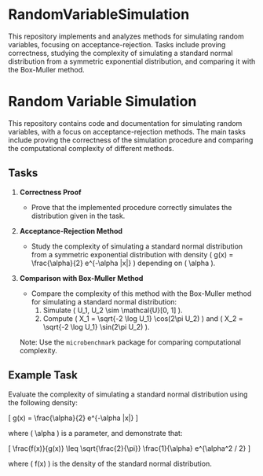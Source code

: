 # RandomVariableSimulation
This repository implements and analyzes methods for simulating random variables, focusing on acceptance-rejection. Tasks include proving correctness, studying the complexity of simulating a standard normal distribution from a symmetric exponential distribution, and comparing it with the Box-Muller method.



# Random Variable Simulation

This repository contains code and documentation for simulating random variables, with a focus on acceptance-rejection methods. The main tasks include proving the correctness of the simulation procedure and comparing the computational complexity of different methods.

## Tasks

1. **Correctness Proof**
   - Prove that the implemented procedure correctly simulates the distribution given in the task.

2. **Acceptance-Rejection Method**
   - Study the complexity of simulating a standard normal distribution from a symmetric exponential distribution with density \( g(x) = \frac{\alpha}{2} e^{-\alpha |x|} \) depending on \( \alpha \).

3. **Comparison with Box-Muller Method**
   - Compare the complexity of this method with the Box-Muller method for simulating a standard normal distribution:
     1. Simulate \( U_1, U_2 \sim \mathcal{U}[0, 1] \).
     2. Compute \( X_1 = \sqrt{-2 \log U_1} \cos(2\pi U_2) \) and \( X_2 = \sqrt{-2 \log U_1} \sin(2\pi U_2) \).

   Note: Use the `microbenchmark` package for comparing computational complexity.

## Example Task
Evaluate the complexity of simulating a standard normal distribution using the following density:

\[ g(x) = \frac{\alpha}{2} e^{-\alpha |x|} \]

where \( \alpha \) is a parameter, and demonstrate that:

\[ \frac{f(x)}{g(x)} \leq \sqrt{\frac{2}{\pi}} \frac{1}{\alpha} e^{\alpha^2 / 2} \]

where \( f(x) \) is the density of the standard normal distribution.


